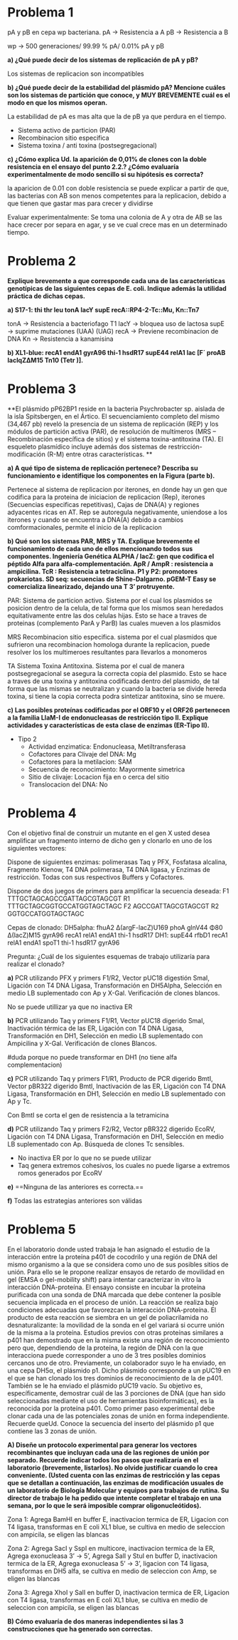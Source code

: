 
# Problema 1
pA y pB en cepa wp bacteriana.
pA → Resistencia a A
pB → Resistencia a B

wp → 500 generaciones/ 99.99 % pA/ 0.01% pA y pB

**a) ¿Qué puede decir de los sistemas de replicación de pA y pB?**

Los sistemas de replicacion son incompatibles

**b) ¿Qué puede decir de la estabilidad del plásmido pA? Mencione cuáles son los sistemas de partición que conoce, y MUY BREVEMENTE cuál es el modo en que los mismos operan.**

La estabilidad de pA es mas alta que la de pB ya que perdura en el tiempo.
- Sistema activo de particion (PAR)
- Recombinacion sitio especifica
- Sistema toxina / anti toxina (postsegregacional)

**c) ¿Cómo explica Ud. la aparición de 0,01% de clones con la doble resistencia en el ensayo del punto 2.2.? ¿Cómo evaluaría experimentalmente de modo sencillo si su hipótesis es correcta?**

la aparicion de 0.01 con doble resistencia se puede explicar a partir de que, las bacterias con AB son menos competentes para la replicacion, debido a que tienen que gastar mas para crecer y dividirse

Evaluar experimentalmente:
Se toma una colonia de A y otra de AB se las hace crecer por separa en agar, y se ve cual crece mas en un determinado tiempo.

# Problema 2
**Explique brevemente a que corresponde cada una de las características genotípicas de las siguientes cepas de E. coli. Indique además la utilidad práctica de dichas cepas.**

**a) S17-1: thi thr leu tonA lacY supE recA::RP4-2-Tc::Mu, Kn::Tn7**

tonA → Resistencia a bacteriofago T1
lacY → bloquea uso de lactosa
supE → suprime mutaciones (UAA) (UAG)
recA → Previene recombinacion de DNA
Kn → Resistencia a kanamisina

**b) XL1-blue: recA1 endA1 gyrA96 thi-1 hsdR17 supE44 relA1 lac [F´ proAB lacIqZ∆M15 Tn10 (Tetr )].**

# Problema 3
**El plásmido pP62BP1 reside en la bacteria Psychrobacter sp. aislada de la isla Spitsbergen, en el Ártico. El secuenciamiento completo del mismo (34,467 pb) reveló la presencia de un sistema de replicación (REP) y los módulos de partición activa (PAR), de resolución de multímeros (MRS – Recombinación específica de sitios) y el sistema toxina-antitoxina (TA). El esqueleto plasmídico incluye además dos sistemas de restricción-modificación (R-M) entre otras características. **

**a) A qué tipo de sistema de replicación pertenece? Describa su funcionamiento e identifique los componentes en la Figura (parte b).**

Pertenece al sistema de replicacion por iterones, en donde hay un gen que codifica para la proteina de iniciacion de replicacion (Rep), iterones (Secuencias especificas repetitivas), Cajas de DNA(A) y regiones adyacentes ricas en AT.
Rep se autoregula negativamente, uniendose a los iterones y cuando se encuentra a DNA(A) debido a cambios comformacionales, permite el inicio de la replicacion

**b) Qué son los sistemas PAR, MRS y TA. Explique brevemente el funcionamiento de cada uno de ellos mencionando todos sus componentes. Ingeniería Genética ALPHA / lacZ: gen que codifica el péptido Alfa para alfa-complementación. ApR / AmpR : resistencia a ampicilina. TcR : Resistencia a tetraciclina. P1 y P2: promotores prokariotas. SD seq: secuencias de Shine-Dalgarno. pGEM-T Easy se comercializa linearizado, dejando una T 3’ protruyente.**

PAR: 
Sistema de particion activo. Sistema por el cual los plasmidos se posicion dentro de la celula, de tal forma que los mismos sean heredados equitativamente entre las dos celulas hijas. 
Esto se hace a traves de proteinas (complemento ParA y ParB) las cuales mueven a los plasmidos

MRS
Recombinacion sitio especifica. sistema por el cual plasmidos que sufrieron una recombinacion homologa durante la replicacion, puede resolver los los multimeroes resultantes para llevarlos a monomeros

TA
Sistema Toxina Antitoxina. Sistema por el cual de manera postsegregacional se asegura la correcta copia del plasmido. Esto se hace a traves de una toxina y antitoxina codificada dentro del plasmido, de tal forma que las mismas se neutralizan y cuando la bacteria se divide hereda toxina, si tiene la copia correcta podra sintetizar antitoxina, sino se muere.

**c) Las posibles proteínas codificadas por el ORF10 y el ORF26 pertenecen a la familia LlaM-I de endonucleasas de restricción tipo II. Explique actividades y características de esta clase de enzimas (ER-Tipo II).**

- Tipo 2
	- Actividad enzimatica:
	  Endonucleasa, Metiltransferasa
	- Cofactores para Clivaje del DNA:
	  Mg
	- Cofactores para la metilacion:
	  SAM
	- Secuencia de reconocimiento:
	   Mayormente simetrica
	- Sitio de clivaje:
	  Locacion fija en o cerca del sitio
	- Translocacion del DNA:
	  No

# Problema 4
Con el objetivo final de construir un mutante en el gen X usted desea amplificar un fragmento interno de dicho gen y clonarlo
en uno de los siguientes vectores:

Dispone de siguientes enzimas: polimerasas Taq y PFX, Fosfatasa alcalina, Fragmento Klenow, T4 DNA polimerasa, T4 DNA
ligasa, y Enzimas de restricción. Todas con sus respectivos Buffers y Cofactores.

Dispone de dos juegos de primers para
amplificar la secuencia deseada:
F1 TTTGCTAGCAGCCGATTAGCGTAGCGT 
R1 TTTGCTAGCGGTGCCATGGTAGCTAGC
F2 AGCCGATTAGCGTAGCGT 
R2 GGTGCCATGGTAGCTAGC

Cepas de clonado:
DH5alpha: fhuA2 Δ(argF-lacZ)U169 phoA glnV44 Φ80 Δ(lacZ)M15 gyrA96 recA1 relA1 endA1 thi-1 hsdR17
DH1: supE44 rfbD1 recA1 relA1 endA1 spoT1 thi-1 hsdR17 gyrA96

Pregunta: ¿Cuál de los siguientes esquemas de trabajo utilizaría para realizar el clonado?

**a)** PCR utilizando PFX y primers F1/R2, Vector pUC18 digestión SmaI, Ligación con T4 DNA Ligasa, Transformación en DH5Alpha, Selección en medio LB suplementado con Ap y X-Gal. Verificación de clones blancos.

No se puede utillizar ya que no inactiva ER 

**b)** PCR utilizando Taq y primers F1/R1, Vector pUC18 digerido SmaI, Inactivación térmica de las ER, Ligación con T4 DNA Ligasa, Transformación en DH1, Selección en medio LB suplementado con Ampicilina y X-Gal. Verificación de clones Blancos.

#duda porque no puede transformar en DH1 (no tiene alfa complementacion)

**c)** PCR utilizando Taq y primers F1/R1, Producto de PCR digerido BmtI, Vector pBR322 digerido BmtI, Inactivación de las ER, Ligación con T4 DNA Ligasa, Transformación en DH1, Selección en medio LB suplementado con Ap y Tc.

Con BmtI se corta el gen de resistencia a la tetramicina

**d)** PCR utilizando Taq y primers F2/R2, Vector pBR322 digerido EcoRV, Ligación con T4 DNA Ligasa, Transformación en DH1, Selección en medio LB suplementado con Ap. Búsqueda de clones Tc sensibles.

- No inactiva ER por lo que no se puede utilizar
- Taq genera extremos cohesivos, los cuales no puede ligarse a extremos romos generados por EcoRV

**e)** ==Ninguna de las anteriores es correcta.==

**f)** Todas las estrategias anteriores son válidas

# Problema 5 
En el laboratorio donde usted trabaja le han asignado el estudio de la interacción entre la proteína p401 de cocodrilo y una región de DNA del mismo organismo a la que se considera como uno de sus posibles sitios de unión. Para ello se le propone realizar ensayos de retardo de movilidad en gel (EMSA o gel-mobility shift) para intentar caracterizar in vitro la interacción DNA-proteína. El ensayo consiste en incubar la proteína purificada con una sonda de DNA marcada que debe contener la posible secuencia implicada en el proceso de unión. La reacción se realiza bajo condiciones adecuadas que favorezcan la interacción DNA-proteína. El producto de esta reacción se siembra en un gel de poliacrilamida no desnaturalizante: la movilidad de la sonda en el gel variará si ocurre unión de la misma a la proteína. Estudios previos con otras proteínas similares a p401 han demostrado que en la misma existe una región de reconocimiento pero que, dependiendo de la proteína, la región de DNA con la que interacciona puede corresponder a uno de 3 tres posibles dominios cercanos uno de otro. Previamente, un colaborador suyo le ha enviado, en una cepa DH5α, el plásmido p1. Dicho plásmido corresponde a un pUC19 en el que se han clonado los tres dominios de reconocimiento de la de p401. También se le ha enviado el plásmido pUC19 vacío. Su objetivo es, específicamente, demostrar cuál de las 3 porciones de DNA (que han sido seleccionadas mediante el uso de herramientas bioinformáticas), es la reconocida por la proteína p401. Como primer paso experimental debe clonar cada una de las potenciales zonas de unión en forma independiente. Recuerde queUd. Conoce la secuencia del inserto del plásmido p1 que contiene las 3 zonas de unión.

**A) Diseñe un protocolo experimental para generar los vectores recombinantes que incluyan cada una de las regiones de unión por separado. Recuerde indicar todos los pasos que realizaría en el laboratorio (brevemente, listarlos). No olvide justificar cuando lo crea conveniente. (Usted cuenta con las enzimas de restricción y las cepas que se detallan a continuación, las enzimas de modificación usuales de un laboratorio de Biología Molecular y equipos para trabajos de rutina. Su director de trabajo le ha pedido que intente completar el trabajo en una semana, por lo que le será imposible comprar oligonucleótidos).** 

Zona 1:
Agrega BamHI en buffer E, inactivacion termica de  ER, Ligacion con T4 ligasa, transformas en E coli XL1 blue, se cultiva en medio de seleccion con ampicila, se eligen las blancas

Zona 2:
Agrega SacI y SspI en multicore, inactivacion termica de la ER, Agrega exonucleasa 3’ → 5’, Agrega SalI y StuI en buffer D, inactivacion termica de la ER, Agrega exonucleasa 5’ → 3’, ligacion con T4 ligasa, transformas en DH5 alfa, se cultiva en medio de seleccion con Amp, se eligen las blancas

Zona 3:
Agrega XhoI y SalI en buffer D, inactivacion termica de  ER, Ligacion con T4 ligasa, transformas en E coli XL1 blue, se cultiva en medio de seleccion con ampicila, se eligen las blancas

**B) Cómo evaluaría de dos maneras independientes si las 3 construcciones que ha generado son correctas.**